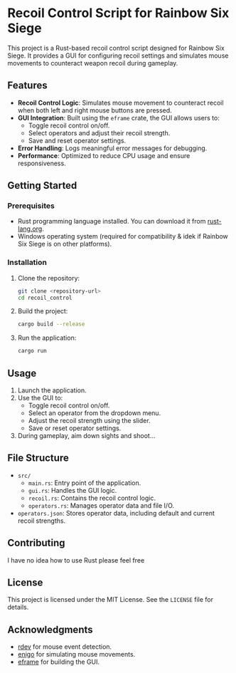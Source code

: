 # Recoil Control Script for Rainbow Six Siege

This project is a Rust-based recoil control script designed for Rainbow Six Siege. It provides a GUI for configuring recoil settings and simulates mouse movements to counteract weapon recoil during gameplay.

## Features

- **Recoil Control Logic**: Simulates mouse movement to counteract recoil when both left and right mouse buttons are pressed.
- **GUI Integration**: Built using the `eframe` crate, the GUI allows users to:
  - Toggle recoil control on/off.
  - Select operators and adjust their recoil strength.
  - Save and reset operator settings.
- **Error Handling**: Logs meaningful error messages for debugging.
- **Performance**: Optimized to reduce CPU usage and ensure responsiveness.

## Getting Started

### Prerequisites

- Rust programming language installed. You can download it from [rust-lang.org](https://www.rust-lang.org/).
- Windows operating system (required for compatibility & idek if Rainbow Six Siege is on other platforms).

### Installation

1. Clone the repository:
   ```bash
   git clone <repository-url>
   cd recoil_control
   ```

2. Build the project:
   ```bash
   cargo build --release
   ```

3. Run the application:
   ```bash
   cargo run
   ```

## Usage

1. Launch the application.
2. Use the GUI to:
   - Toggle recoil control on/off.
   - Select an operator from the dropdown menu.
   - Adjust the recoil strength using the slider.
   - Save or reset operator settings.
3. During gameplay, aim down sights and shoot...

## File Structure

- `src/`
  - `main.rs`: Entry point of the application.
  - `gui.rs`: Handles the GUI logic.
  - `recoil.rs`: Contains the recoil control logic.
  - `operators.rs`: Manages operator data and file I/O.
- `operators.json`: Stores operator data, including default and current recoil strengths.

## Contributing

I have no idea how to use Rust please feel free

## License

This project is licensed under the MIT License. See the `LICENSE` file for details.

## Acknowledgments

- [rdev](https://crates.io/crates/rdev) for mouse event detection.
- [enigo](https://crates.io/crates/enigo) for simulating mouse movements.
- [eframe](https://crates.io/crates/eframe) for building the GUI.